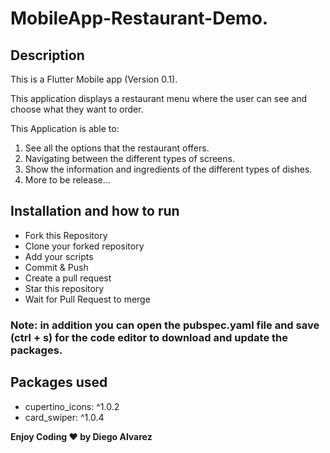 # MobileApp-Restaurant-Demo.

## Description
This is a Flutter Mobile app (Version 0.1).

This application displays a restaurant menu where the user can see and choose what they want to order.

This Application is able to:

1. See all the options that the restaurant offers.
2. Navigating between the different types of screens.
3. Show the information and ingredients of the different types of dishes.
4. More to be release... 

## Installation and how to run
- Fork this Repository
- Clone your forked repository
- Add your scripts
- Commit & Push
- Create a pull request
- Star this repository
- Wait for Pull Request to merge
### Note: in addition you can open the pubspec.yaml file and save (ctrl + s) for the code editor to download and update the packages.

## Packages used
- cupertino_icons: ^1.0.2
- card_swiper: ^1.0.4

**Enjoy Coding ❤ by Diego Alvarez**